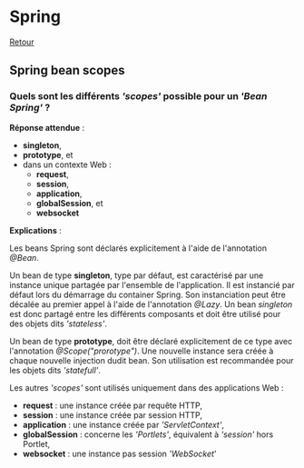 # Spring

[Retour](../README.md)

## Spring bean scopes

### Quels sont les différents *'scopes'* possible pour un *'Bean Spring'* ?



**Réponse attendue** :
- **singleton**,
- **prototype**, et
- dans un contexte Web :
  - **request**, 
  - **session**,
  - **application**,
  - **globalSession**, et
  - **websocket**

**Explications** :

Les beans Spring sont déclarés explicitement à l'aide de l'annotation *@Bean*.

Un bean de type **singleton**, type par défaut, est caractérisé par une instance unique partagée par l'ensemble de l'application. Il est instancié par défaut lors du démarrage du container Spring. Son instanciation peut être décalée au premier appel à l'aide de l'annotation *@Lazy*. Un bean *singleton* est donc partagé entre les différents composants et doit être utilisé pour des objets dits *'stateless'*.

Un bean de type **prototype**, doit être déclaré explicitement de ce type avec l'annotation *@Scope("prorotype")*. Une nouvelle instance sera créée à chaque nouvelle injection dudit bean. Son utilisation est recommandée pour les objets dits *'statefull'*.

Les autres *'scopes'* sont utilisés uniquement dans des applications Web :
- **request** : une instance créée par requête HTTP,
- **session** : une instance créée par session HTTP,
- **application** : une instance créée par *'ServletContext'*,
- **globalSession** : concerne les *'Portlets'*, équivalent à *'session'* hors Portlet,
- **websocket** : une instance pas session *'WebSocket*'


